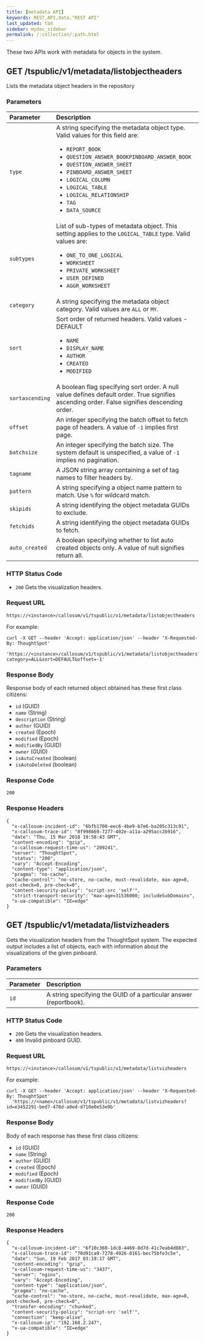 ```yaml
---
title: [metadata API]
keywords: REST,API,data,"REST API"
last_updated: tbd
sidebar: mydoc_sidebar
permalink: /:collection/:path.html
---
```


These two APIs work with metadata for objects in the system.


## GET /tspublic/v1/metadata/listobjectheaders

Lists the metadata object headers in the repository

### Parameters

<table>
   <colgroup>
      <col style="width:15%" />
      <col style="width:85%" />
   </colgroup>
   <thead class="thead" style="text-align:left;">
      <tr>
         <th>Parameter</th>
         <th>Description</th>
      </tr>
   </thead>
   <tbody>
    <tr>
      <td><code>type</code></td>
      <td>A string specifying the metadata object type. Valid values for this field are:
         <ul>
         <li><code>REPORT_BOOK</code></li>
         <li><code>QUESTION_ANSWER_BOOKPINBOARD_ANSWER_BOOK</code></li>
         <li><code>QUESTION_ANSWER_SHEET</code></li>
         <li><code>PINBOARD_ANSWER_SHEET</code></li>
         <li><code>LOGICAL_COLUMN</code></li>
         <li><code>LOGICAL_TABLE</code></li>
         <li><code>LOGICAL_RELATIONSHIP</code></li>
         <li><code>TAG</code></li>
         <li><code>DATA_SOURCE</code></li>
         </ul>
         </td>
    </tr>
    <tr>
      <td><code>subtypes</code></td>
      <td>List of sub-types of metadata object. This setting applies to the  <code>LOGICAL_TABLE</code> type. Valid values are:
      <ul>
      <li><code>ONE_TO_ONE_LOGICAL</code></li>
      <li><code>WORKSHEET</code></li>
      <li><code>PRIVATE_WORKSHEET</code></li>
      <li><code>USER_DEFINED</code></li>
      <li><code>AGGR_WORKSHEET</code></li>
      </ul>
      </td>
    </tr>
    <tr>
      <td><code>category</code></td>
      <td>A string specifying the metadata object category. Valid values are <code>ALL</code> or <code>MY</code>.</td>
    </tr>
    <tr>
      <td><code>sort</code></td>
      <td>Sort order of returned headers. Valid values - DEFAULT
          <ul>
          <li><code>NAME</code></li>
          <li><code>DISPLAY_NAME</code></li>
          <li><code>AUTHOR</code></li>
          <li><code>CREATED</code></li>
          <li><code>MODIFIED</code></li>
          </ul>
    </td>
    </tr>
    <tr>
      <td><code>sortascending</code></td>
      <td>A boolean flag specifying sort order. A null value defines default order. True signifies ascending order. False signifies descending order.</td>
    </tr>
    <tr>
      <td><code>offset</code></td>
      <td>An integer specifying the batch offset to fetch page of headers. A value of <code>-1</code> implies first page.</td>
    </tr>
    <tr>
      <td><code>batchsize</code></td>
      <td>An integer specifying the batch size. The system default is unspecified, a value of <code>-1</code> implies no pagination.</td>
    </tr>
    <tr>
      <td><code>tagname</code></td>
      <td>A JSON string array containing  a set of tag names to filter headers by.</td>
    </tr>
    <tr>
      <td><code>pattern</code></td>
      <td>A string specifying a object name pattern to match. Use <code>%</code> for wildcard match.</td>
    </tr>
    <tr>
      <td><code>skipids</code></td>
      <td>A string identifying the object metadata GUIDs to exclude.</td>
    </tr>
    <tr>
      <td><code>fetchids</code></td>
      <td>A string identifying the object metadata GUIDs to fetch.</td>
    </tr>
    <tr>
      <td><code>auto_created</code></td>
      <td>A boolean specifying whether to list auto created objects only. A value of null signifies return all.</td>
    </tr>
   </tbody>
  </table>


### HTTP Status Code

* `200` Gets the visualization headers.

### Request URL

```
https://<instance>/callosum/v1/tspublic/v1/metadata/listobjectheaders
```

For example:

```
curl -X GET --header 'Accept: application/json' --header 'X-Requested-By: ThoughtSpot'
    'https://<instance>/callosum/v1/tspublic/v1/metadata/listobjectheaders?category=ALL&sort=DEFAULT&offset=-1'
```

### Response Body

Response body of each returned object obtained has these first class citizens:

* `id` (GUID)
* `name` (String)
* `description` (String)
* `author` (GUID)
* `created` (Epoch)
* `modified` (Epoch)
* `modifiedBy` (GUID)
* `owner` (GUID)
* `isAutoCreated` (boolean)
* `isAutoDeleted` (boolean)

### Response Code

```
200
```

### Response Headers

```
{
  "x-callosum-incident-id": "6bfb1700-eec6-4be9-b7e6-ba205c313c91",
  "x-callosum-trace-id": "8f998669-7277-402e-a11a-a295acc2b916",
  "date": "Thu, 15 Mar 2018 19:58:43 GMT",
  "content-encoding": "gzip",
  "x-callosum-request-time-us": "209241",
  "server": "ThoughtSpot",
  "status": "200",
  "vary": "Accept-Encoding",
  "content-type": "application/json",
  "pragma": "no-cache",
  "cache-control": "no-store, no-cache, must-revalidate, max-age=0, post-check=0, pre-check=0",
  "content-security-policy": "script-src 'self'",
  "strict-transport-security": "max-age=31536000; includeSubDomains",
  "x-ua-compatible": "IE=edge"
}
```

## GET /tspublic/v1/metadata/listvizheaders

Gets the visualization headers from the ThoughtSpot system. The expected output
includes a list of objects, each with information about the visualizations of
the given pinboard.

### Parameters

<table>
   <colgroup>
      <col style="width:15%" />
      <col style="width:85%" />
   </colgroup>
   <thead class="thead" style="text-align:left;">
      <tr>
         <th>Parameter</th>
         <th>Description</th>
      </tr>
   </thead>
   <tbody>
    <tr>
      <td><code>id</code></td>
      <td>A string specifying the GUID of a particular answer (reportbook).</td>
    </tr>
</tbody>
</table>

### HTTP Status Code

* `200` Gets the visualization headers.
* `400` Invalid pinboard GUID.



### Request URL

```
https://<instance>/callosum/v1/tspublic/v1/metadata/listvizheaders
```

For example:

```
curl -X GET --header 'Accept: application/json' --header 'X-Requested-By: ThoughtSpot'
  'https://<name>/callosum/v1/tspublic/v1/metadata/listvizheaders?id=e3452291-bed7-478d-a0ed-d710e0e53e9b'
```

### Response Body

Body of each response has these first class citizens:

* `id` (GUID)
* `name` (String)
* `author` (GUID)
* `created` (Epoch)
* `modified` (Epoch)
* `modifiedBy` (GUID)
* `owner` (GUID)

### Response Code

```
200
```

### Response Headers

```
{
  "x-callosum-incident-id": "6f10c360-1dc8-4469-8d7d-41c7eab4d883",
  "x-callosum-trace-id": "70d91ca9-7278-4926-8161-bec75bfe3c5e",
  "date": "Sun, 19 Feb 2017 03:19:17 GMT",
  "content-encoding": "gzip",
  "x-callosum-request-time-us": "3437",
  "server": "nginx",
  "vary": "Accept-Encoding",
  "content-type": "application/json",
  "pragma": "no-cache",
  "cache-control": "no-store, no-cache, must-revalidate, max-age=0, post-check=0, pre-check=0",
  "transfer-encoding": "chunked",
  "content-security-policy": "script-src 'self'",
  "connection": "keep-alive",
  "x-callosum-ip": "192.168.2.247",
  "x-ua-compatible": "IE=edge"
}
```
